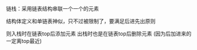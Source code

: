 链栈：采用链表结构串联一个一个的元素

结构体定义和单链表神似，只不过被限制了，要满足后进先出原则

则入栈时在链表top后添加元素
出栈时也是在链表top后删除元素 (因为后加进来的一定离top最近)